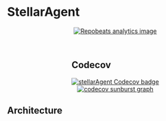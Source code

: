 <h1>StellarAgent</h1>
<div style="display: flex; flex-direction: column; align-items: center;">
  <div>
    <a href="https://repobeats.axiom.co/api/embed/c9629ab2aeaf0e7d09cf00ff4205020bc055d00c.svg">
      <img src="https://repobeats.axiom.co/api/embed/c9629ab2aeaf0e7d09cf00ff4205020bc055d00c.svg" alt="Repobeats analytics image" />
    </a>
  </div>
  <hr />
  <div style="display: flex; flex-direction: column; **align**-items: center;">
    <h2>Codecov</h2>
    <a href="https://codecov.io/gh/AReid987/stellarAgent">
      <img src="https://codecov.io/gh/AReid987/stellarAgent/graph/badge.svg?token=k3vEGa5tka" alt="stellarAgent Codecov badge" />
    </a>
  </div>
    <a href="https://codecov.io/gh/AReid987/stellarAgent/graphs/sunburst.svg?token=k3vEGa5tka">
      <img src="https://codecov.io/gh/AReid987/stellarAgent/graphs/sunburst.svg?token=k3vEGa5tka" alt="codecov sunburst graph"/>
    </a>
  </div>
  <div>
    <h2>Architecture</h2>
    <a href="documentation/diagrams/Architecture/stellarAgent-c4.eraserdiagram" alt="architecture diagram" />
  </div>
</div>
